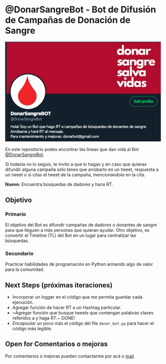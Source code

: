# @DonarSangreBot - Bot de Difusión de Campañas de Donación de Sangre

![Profile](./img/profile_twitter.png)

En este repositorio podes encontrar las lineas que dan vida al Bot [@DonarSangreBot](www.twitter.com/DonarSangreBot).

Si todavía no lo seguis, te invito a que lo hagas y en caso que quieras difundir alguna campaña sólo tenes que arrobarlo en un tweet, respuesta a un tweet o si citas el tweet de la campaña, mencionándolo en la cita.

**Nuevo:** Encuentra búsquedas de dadores y hace RT.

## Objetivo
### Primario
El objetivo del Bot es difundir campañas de dadores o donantes de sangre para que lleguen a más personas que quieran ayudar. Otro objetivo, es convertir el Timeline (TL) del Bot en un lugar para centralizar las búsquedas.

### Secundario
Practicar habilidades de programación en Python armando algo de valor para la comunidad.

## Next Steps (próximas iteraciones)
- Incorporar un logger en el código que me permita guardar cada ejecución.
- Agregar función de hacer RT a un Hashtag particular.
- ~Agregar función que busque tweets que contengan palabras claves referidos a y haga RT.~ DONE!
- *Encapsular* un poco más el código del file `donar_bot.py` para hacer el código más legible.

## Open for Comentarios o mejoras
Por comentarios o mejoras pueden contactarme por acá o [mail](mailto:donarbot@gmail.com).
